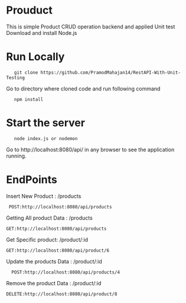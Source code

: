 # Prouduct
This is simple Product CRUD operation backend and applied Unit test 
 Download and install Node.js

# Run Locally
 ```
    git clone https://github.com/PramodMahajan14/RestAPI-With-Unit-Testing
```
Go to directory where cloned code and run following command 
```
   npm install
```

# Start the server
```
   node index.js or nodemon
```
Go to http://localhost:8080/api/ in any browser to see the application running.

# EndPoints
Insert New Product : /products
```
 POST:http://localhost:8080/api/products
```
Getting All product Data : /products
```
GET:http://localhost:8080/api/products
```
Get Specific product: /product/:id
```
GET:http://localhost:8080/api/product/6
```
Update the products Data : /product/:id
```
  POST:http://localhost:8080/api/products/4
```
Remove the product Data : /product/:id
```
DELETE:http://localhost:8080/api/product/8
